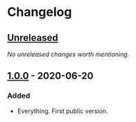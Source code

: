 # Changelog

## [Unreleased]

_No unreleased changes worth mentioning._

## [1.0.0] - 2020-06-20
### Added
- Everything. First public version.

[Unreleased]: https://github.com/malaire/elm-uint64/compare/1.0.0...HEAD
[1.0.0]: https://github.com/malaire/elm-uint64/releases/tag/1.0.0
